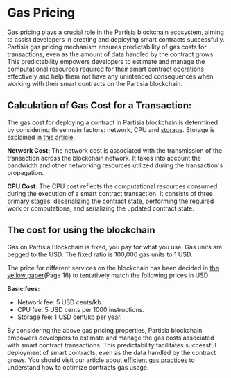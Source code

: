 # Gas Pricing

Gas pricing plays a crucial role in the Partisia blockchain ecosystem, aiming to assist developers in creating and deploying smart contracts successfully. Partisia gas pricing mechanism ensures predictability of gas costs for transactions, even as the amount of data handled by the contract grows. This predictability empowers developers to estimate and manage the computational resources required for their smart contract operations effectively and help them not have any unintended consequences when working with their smart contracts on the Partisia blockchain.

## Calculation of Gas Cost for a Transaction:
The gas cost for deploying a contract in Partisia blockchain is determined by considering three main factors: network, CPU and [storage](storage-gas-price.md). Storage is explained [in this article](storage-gas-price.md). 

**Network Cost:** The network cost is associated with the transmission of the transaction across the blockchain network. It takes into account the bandwidth and other networking resources utilized during the transaction's propagation.

**CPU Cost:** The CPU cost reflects the computational resources consumed during the execution of a smart contract transaction. It consists of three primary stages: deserializing the contract state, performing the required work or computations, and serializing the updated contract state.

## The cost for using the blockchain

Gas on Partisia Blockchain is fixed, you pay for what you use. Gas units are pegged to the USD. The fixed ratio is 100,000 gas units to 1 USD.

The price for different services on the blockchain has been decided in [the yellow paper](https://drive.google.com/file/d/1OX7ljrLY4IgEA1O3t3fKNH1qSO60_Qbw/view)(Page 16) to tentatively match the following prices in USD:

**Basic fees:**

- Network fee: 5 USD cents/kb.
- CPU fee: 5 USD cents per 1000 instructions.
- Storage fee: 1 USD cent/kb per year.

By considering the above gas pricing properties, Partisia blockchain empowers developers to estimate and manage the gas costs associated with smart contract transactions. This predictability facilitates successful deployment of smart contracts, even as the data handled by the contract grows. You should visit our article about [efficient gas practices](efficient-gas-practices.md) to understand how to optimize contracts gas usage. 